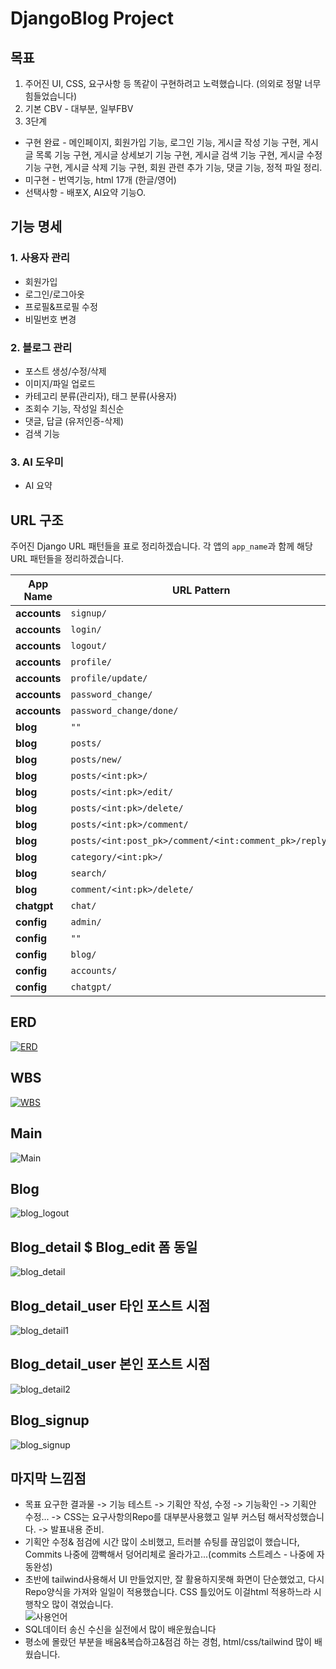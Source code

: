 # DjangoBlog Project


## 목표
  1. 주어진 UI, CSS, 요구사항 등 똑같이 구현하려고 노력했습니다. (의외로 정말 너무 힘들었습니다)
  2. 기본 CBV - 대부분, 일부FBV
  3. 3단계
  * 구현 완료 - 메인페이지, 회원가입 기능, 로그인 기능, 게시글 작성 기능 구현, 게시글 목록 기능 구현, 게시글 상세보기 기능 구현, 게시글 검색 기능 구현, 게시글 수정 기능 구현, 게시글 삭제 기능 구현, 회원 관련 추가 기능, 댓글 기능, 정적 파일 정리.
  * 미구현 - 번역기능, html 17개 (한글/영어)
  * 선택사항 - 배포X, AI요약 기능O.

## 기능 명세
### 1. 사용자 관리
  * 회원가입
  * 로그인/로그아옷
  * 프로필&프로필 수정
  * 비밀번호 변경

### 2. 블로그 관리
  * 포스트 생성/수정/삭제
  * 이미지/파일 업로드
  * 카테고리 분류(관리자), 태그 분류(사용자)
  * 조회수 기능, 작성일 최신순
  * 댓글, 답글 (유저인증-삭제)
  * 검색 기능

### 3. AI 도우미
  * AI 요약

## URL 구조
주어진 Django URL 패턴들을 표로 정리하겠습니다. 각 앱의 `app_name`과 함께 해당 URL 패턴들을 정리하겠습니다.

| **App Name** | **URL Pattern** | **View** | **Name** |
|--------------|-----------------|----------|----------|
| **accounts** | `signup/` | `UserSignupView.as_view()` | `user_signup` |
| **accounts** | `login/` | `CustomLoginView.as_view()` | `user_login` |
| **accounts** | `logout/` | `views.logout` | `logout` |
| **accounts** | `profile/` | `views.ProfileView.as_view()` | `profile` |
| **accounts** | `profile/update/` | `views.ProfileUpdateView.as_view()` | `profile_update` |
| **accounts** | `password_change/` | `CustomPasswordChangeView.as_view()` | `password_change` |
| **accounts** | `password_change/done/` | `PasswordChangeDoneView.as_view(template_name="accounts/password_change_done.html")` | `password_change_done` |
| **blog** | `""` | `MainPageView.as_view()` | `main` |
| **blog** | `posts/` | `views.PostListView.as_view()` | `post_list` |
| **blog** | `posts/new/` | `views.PostCreateView.as_view()` | `post_new` |
| **blog** | `posts/<int:pk>/` | `views.PostDetailView.as_view()` | `post_detail` |
| **blog** | `posts/<int:pk>/edit/` | `views.PostUpdateView.as_view()` | `post_edit` |
| **blog** | `posts/<int:pk>/delete/` | `views.PostDeleteView.as_view()` | `post_delete` |
| **blog** | `posts/<int:pk>/comment/` | `views.add_comment` | `add_comment` |
| **blog** | `posts/<int:post_pk>/comment/<int:comment_pk>/reply/` | `views.add_reply` | `add_reply` |
| **blog** | `category/<int:pk>/` | `views.CategoryDetailView.as_view()` | `category_detail` |
| **blog** | `search/` | `views.PostSearchView.as_view()` | `post_search` |
| **blog** | `comment/<int:pk>/delete/` | `views.blog_comment_delete` | `delete_comment` |
| **chatgpt** | `chat/` | `views.ChatView.as_view()` | `chatgpt` |
| **config** | `admin/` | `admin.site.urls` | N/A |
| **config** | `""` | `MainPageView.as_view()` | `main` |
| **config** | `blog/` | `include("blog.urls")` | `블로그 uurl` |
| **config** | `accounts/` | `include("accounts.urls")` | `계정 url` |
| **config** | `chatgpt/` | `include("chatgpt.urls")` | `AI url` |

## ERD
[![ERD](https://github.com/nathanLYJ/NathanLYJ/blob/main/attackment/DjangoBlog_ERD.PNG)](https://dbdiagram.io/d/66cd67353f611e76e993d6c2)

## WBS
[![WBS](https://github.com/nathanLYJ/NathanLYJ/blob/main/attackment/DjangoBlog_WBS.PNG)](https://github.com/users/nathanLYJ/projects/3/views/2)

## Main
![Main](https://github.com/nathanLYJ/NathanLYJ/blob/main/attackment/main%ED%99%94%EB%A9%B4.PNG)

## Blog
![blog_logout](https://github.com/nathanLYJ/NathanLYJ/blob/main/attackment/%EB%A1%9C%EA%B7%B8%EC%9D%B8%ED%9B%84%20blog%20%ED%99%94%EB%A9%B4.PNG)

## Blog_detail $ Blog_edit 폼 동일
![blog_detail](https://github.com/nathanLYJ/NathanLYJ/blob/main/attackment/%ED%8F%AC%EC%8A%A4%ED%8A%B8%20%ED%99%94%EB%A9%B4.PNG)

## Blog_detail_user 타인 포스트 시점
![blog_detail1](https://github.com/nathanLYJ/NathanLYJ/blob/main/attackment/%EB%B8%94%EB%A1%9C%EA%B7%B8%20%EC%83%81%EC%84%B8%2C%20%EB%8C%93%EA%B8%80%2C%20%EB%8B%B5%EA%B8%80.PNG)

## Blog_detail_user 본인 포스트 시점
![blog_detail2](https://github.com/nathanLYJ/NathanLYJ/blob/main/attackment/post_detail_user2.PNG)

## Blog_signup
![blog_signup](https://github.com/nathanLYJ/NathanLYJ/blob/main/attackment/%ED%9A%8C%EC%9B%90%20%EA%B0%80%EC%9E%85.PNG)

## 마지막 느낌점
   * 목표 요구한 결과물 -> 기능 테스트 -> 기획안 작성, 수정 -> 기능확인 -> 기획안 수정... -> CSS는 요구사항의Repo를 대부분사용했고 일부 커스텀 해서작성했습니다. -> 발표내용 준비.
   * 기획안 수정& 점검에 시간 많이 소비했고, 트러블 슈팅를 끊임없이 했습니다, Commits 나중에 깜빡해서 덩어리체로 올라가고...(commits 스트레스 - 나중에 자동완성)
   * 초반에 tailwind사용해서 UI 만들었지만, 잘 활용하지못해 화면이 단순했었고, 다시 Repo양식을 가져와 일일이 적용했습니다.  CSS 틀있어도 이걸html 적용하느라 시행착오 많이 겪었습니다.  
![사용언어](https://github.com/nathanLYJ/NathanLYJ/blob/main/attackment/%EC%82%AC%EC%9A%A9%20%EC%96%B8%EC%96%B4.PNG)
   * SQL데이터 송신 수신을 실전에서 많이 배운웠습니다
   * 평소에 몰랐던 부분을 배움&복습하고&점검 하는 경험, html/css/tailwind 많이 배웠습니다.



